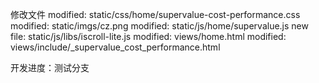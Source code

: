 修改文件
modified:   static/css/home/supervalue-cost-performance.css
modified:   static/imgs/cz.png
modified:   static/js/home/supervalue.js
new file:   static/js/libs/iscroll-lite.js
modified:   views/home.html
modified:   views/include/_supervalue_cost_performance.html

开发进度：测试分支
